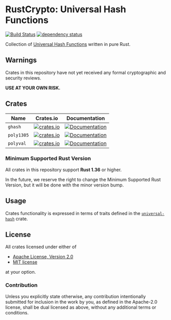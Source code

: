 # RustCrypto: Universal Hash Functions
[![Build Status](https://travis-ci.com/RustCrypto/universal-hashes.svg?branch=master)](https://travis-ci.com/RustCrypto/universal-hashes) [![dependency status](https://deps.rs/repo/github/RustCrypto/universal-hashes/status.svg)](https://deps.rs/repo/github/RustCrypto/universal-hashes)

Collection of [Universal Hash Functions][1] written in pure Rust.

## Warnings

Crates in this repository have not yet received any formal cryptographic and
security reviews.

**USE AT YOUR OWN RISK.**

## Crates
| Name | Crates.io | Documentation |
| ---- | :--------:| :------------:|
| `ghash` | [![crates.io](https://img.shields.io/crates/v/ghash.svg)](https://crates.io/crates/ghash) | [![Documentation](https://docs.rs/ghash/badge.svg)](https://docs.rs/ghash) |
| `poly1305` | [![crates.io](https://img.shields.io/crates/v/poly1305.svg)](https://crates.io/crates/poly1305) | [![Documentation](https://docs.rs/poly1305/badge.svg)](https://docs.rs/poly1305) |
| `polyval`  | [![crates.io](https://img.shields.io/crates/v/polyval.svg)](https://crates.io/crates/polyval) | [![Documentation](https://docs.rs/polyval/badge.svg)](https://docs.rs/polyval) |

### Minimum Supported Rust Version
All crates in this repository support **Rust 1.36** or higher.

In the future, we reserve the right to change the Minimum Supported Rust
Version, but it will be done with the minor version bump.

## Usage

Crates functionality is expressed in terms of traits defined in the [`universal-hash`][2]
crate.

## License

All crates licensed under either of

 * [Apache License, Version 2.0](http://www.apache.org/licenses/LICENSE-2.0)
 * [MIT license](http://opensource.org/licenses/MIT)

at your option.

### Contribution

Unless you explicitly state otherwise, any contribution intentionally submitted
for inclusion in the work by you, as defined in the Apache-2.0 license, shall be
dual licensed as above, without any additional terms or conditions.

[1]: https://en.wikipedia.org/wiki/Universal_hashing
[2]: https://docs.rs/universal-hash
